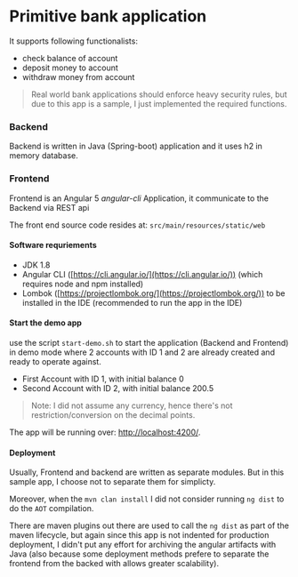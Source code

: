 # Primitive bank application

It supports following functionalists:

* check balance of account
* deposit money to account
* withdraw money from account
  
> Real world bank applications should enforce heavy security rules, but due to this app is a sample, 
I just implemented the required functions.
  
### Backend
Backend is written in Java (Spring-boot) application and it uses h2 in memory database.


### Frontend
Frontend is an Angular 5 *angular-cli* Application, it communicate to the Backend via REST api

The front end source code resides at: `src/main/resources/static/web`

#### Software requriements
* JDK 1.8
* Angular CLI ([https://cli.angular.io/](https://cli.angular.io/)) (which requires node and npm installed)
* Lombok ([https://projectlombok.org/](https://projectlombok.org/)) to be installed in the IDE (recommended 
to run the app in the IDE)

#### Start the demo app
use the script `start-demo.sh` to start the application (Backend and Frontend) in demo mode where 2 accounts with ID
1 and 2 are already created and ready to operate against.

* First Account with ID 1, with initial balance 0
* Second Account with ID 2, with initial balance 200.5 

> Note: I did not assume any currency, hence there's not restriction/conversion on the decimal points.


The app will be running over: [http://localhost:4200/](http://localhost:4200/).

#### Deployment
Usually, Frontend and backend are written as separate modules. But in this sample app, I choose not to separate them for simplicty.

Moreover, when the `mvn clan install` I did not consider running `ng dist` to do the `AOT` compilation.

There are maven plugins out there are used to call the `ng dist` as part of the maven lifecycle, but again since this app 
is not indented for production deployment, I didn't put any effort for archiving the angular artifacts with Java 
(also because some deployment methods prefere to separate the frontend from the backed with allows greater scalability).

